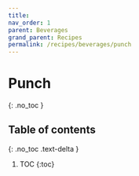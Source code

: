```yaml
---
title: 
nav_order: 1
parent: Beverages
grand_parent: Recipes
permalink: /recipes/beverages/punch
---
```


# Punch
{: .no_toc }

## Table of contents
{: .no_toc .text-delta }

1. TOC
{:toc}
